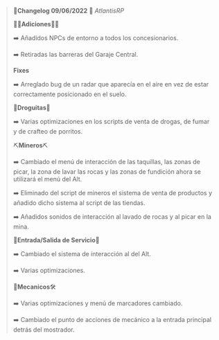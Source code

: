 >🔴**Changelog 09/06/2022** 🔴 *AtlantisRP*
>
>
>**👨‍💻Adiciones👨‍💻**
>
>➡️ Añadidos NPCs de entorno a todos los concesionarios.
>
>➡️ Retiradas las barreras del Garaje Central.
>
>
>**Fixes**
>
>➡️ Arreglado bug de un radar que aparecía en el aire en vez de estar correctamente posicionado en el suelo.
>
>🥬**Droguitas**🥬
>
>
>➡️ Varias optimizaciones en los scripts de venta de drogas, de fumar y de crafteo de porritos.
>
>
>
>⛏️**Mineros**⛏️
>
>
>➡️ Cambiado el menú de interacción de las taquillas, las zonas de picar, la zona de lavar las rocas y las zonas de fundición ahora se utilizará el menú del Alt.
>
>➡️ Eliminado del script de mineros el sistema de venta de productos y añadido dicho sistema al script de las tiendas.
>
>➡️ Añadidos sonidos de interacción al lavado de rocas y al picar en la mina.
>
>
>
>
>👷**Entrada/Salida de Servicio**👷
>
>
>➡️ Cambiado el sistema de interacción al del Alt.
>
>➡️ Varias optimizaciones.
>
>
>🔧**Mecanicos**🛠️
>
>
>➡️ Varias optimizaciones y menú de marcadores cambiado.
>
>➡️ Cambiado el punto de acciones de mecánico a la entrada principal detrás del mostrador.
>
>
>
